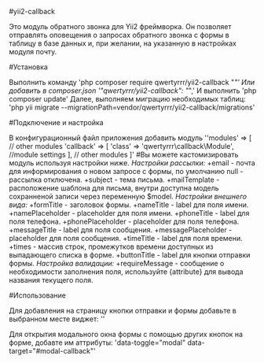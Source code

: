 #yii2-callback

Это модуль обратного звонка для Yii2 фреймворка. Он позволяет отправлять оповещения о запросах обратного звонка с формы в таблицу в базе данных и, при желании, на указанную в настройках модуля почту.

#Установка

Выполнить команду
'php composer require qwertyrrr/yii2-callback "*"'
Или добавить в composer.json
'"qwertyrrr/yii2-callback": "*",'
И выполнить
'php composer update'
Далее, выполняем миграцию необходимых таблиц:
'php yii migrate --migrationPath=vendor/qwertyrrr/yii2-callback/migrations'

#Подключение и настройка

В конфигурационный файл приложения добавить модуль
'\'modules\' => [
		// other modules
        \'callback\' => [
            \'class\' => \'qwertyrrr\callback\Module\',
            //module settings
        ],
        // other modules
]'
#Вы можете кастомизировать модуль используя настройки ниже.
*Настройки рассылки:*
+email - почта для информирования о новом запросе с формы, по умолчанию null - рассылка отключена.
+subject - тема письма.
+mailTemplate - расположение шаблона для письма, внутри доступна модель сохранненой записи через переменную $model.
*Настройки внешнего вида:*
+formTitle - заголовок формы.
+nameTitle - label для поля имени.
+namePlaceholder - placeholder для поля имени.
+phoneTitle - label для поля телефона.
+phonePlaceholder - placeholder для поля телефона.
+messageTitle - label для поля сообщения.
+messagePlaceholder - placeholder для поля сообщения.
+timeTitle - label для поля времени.
+times - массив строк, промежутков времени доступных из выпадающего списка в форме.
+buttonTitle - label для кнопки отправки формы.
*Настройка валидации:*
+requireMessage - сообщение о необходимости заполнения поля, используйте {attribute} для вывода названия текущего поля.

#Использование

Для добавления на страницу кнопки отправки и формы добавьте в выбранном месте виджет:
'<?= qwertyrrr\callback\widgets\callbackform::widget(); ?>'

Для открытия модального окна формы с помощью других кнопок на форме, добавте им аттрибуты:
'data-toggle="modal" data-target="#modal-callback"'